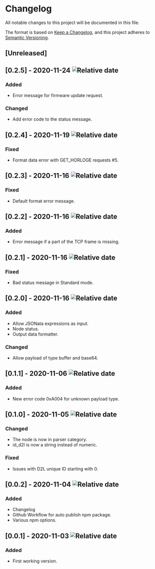 # Changelog

All notable changes to this project will be documented in this file.

The format is based on [Keep a Changelog](https://keepachangelog.com/en/1.0.0/),
and this project adheres to [Semantic Versioning](https://semver.org/spec/v2.0.0.html).

## [Unreleased]

## [0.2.5] - 2020-11-24 ![Relative date](https://img.shields.io/date/1606242883?label=)
### Added
- Error message for firmware update request.
### Changed
- Add error code to the status message.

## [0.2.4] - 2020-11-19 ![Relative date](https://img.shields.io/date/1605802829?label=)
### Fixed
- Format data error with GET_HORLOGE requests #5.

## [0.2.3] - 2020-11-16 ![Relative date](https://img.shields.io/date/1605556772?label=)
### Fixed
- Default format error message.

## [0.2.2] - 2020-11-16 ![Relative date](https://img.shields.io/date/1605546807?label=)
### Added
- Error message if a part of the TCP frame is missing. 

## [0.2.1] - 2020-11-16 ![Relative date](https://img.shields.io/date/1605543464?label=)
### Fixed
- Bad status message in Standard mode.

## [0.2.0] - 2020-11-16 ![Relative date](https://img.shields.io/date/1605541033?label=)
### Added
- Allow JSONata expressions as input.
- Node status.
- Output data formatter.
### Changed
- Allow payload of type buffer and base64.

## [0.1.1] - 2020-11-06 ![Relative date](https://img.shields.io/date/1604690140?label=)
### Added
- New error code 0xA004 for unknown payload type.

## [0.1.0] - 2020-11-05 ![Relative date](https://img.shields.io/date/1604531360?label=)
### Changed
- The node is now in parser category.
- id_d2l is now a string instead of numeric.
### Fixed 
- Issues with D2L unique ID starting with 0.

## [0.0.2] - 2020-11-04 ![Relative date](https://img.shields.io/date/1604504235?label=)
### Added
- Changelog
- Github Workflow for auto publish npm package.
- Various npm options.

## [0.0.1] - 2020-11-03 ![Relative date](https://img.shields.io/date/1604449693?label=)
### Added
- First working version.